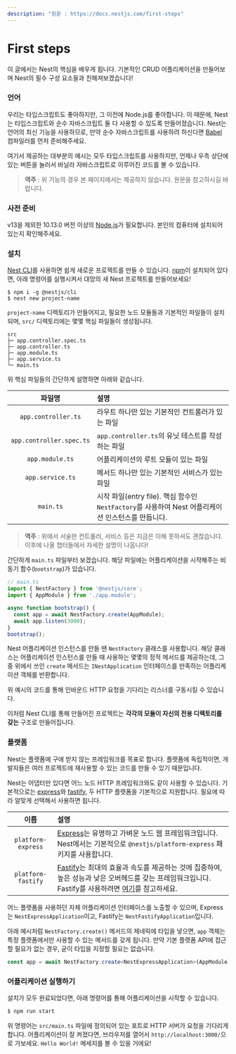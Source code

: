 ```yaml
---
description: "원문 : https://docs.nestjs.com/first-steps"
---
```


# First steps

이 글에서는 Nest의 핵심을 배우게 됩니다. 기본적인 CRUD 어플리케이션을 만들어보며 Nest의 필수 구성 요소들과 친해져보겠습니다!

### 언어

우리는 타입스크립트도 좋아하지만, 그 이전에 Node.js를 좋아합니다. 이 때문에, Nest는 타입스크립트와 순수 자바스크립트 둘 다 사용할 수 있도록 만들어졌습니다. Nest는 언어의 최신 기능을 사용하므로, 만약 순수 자바스크립트를 사용하려 하신다면 [Babel](https://babeljs.io/) 컴파일러를 먼저 준비해주세요.

여기서 제공하는 대부분의 예시는 모두 타입스크립트를 사용하지만, 언제나 우측 상단에 있는 버튼을 눌러서 바닐라 자바스크립트로 이루어진 코드를 볼 수 있습니다.

> **역주** : 위 기능의 경우 본 페이지에서는 제공하지 않습니다. 원문을 참고하시길 바랍니다.

### 사전 준비

v13을 제외한 10.13.0 버전 이상의 [Node.js](https://nodejs.org/en/)가 필요합니다. 본인의 컴퓨터에 설치되어 있는지 확인해주세요.

### 설치

[Nest CLI](https://docs.nestjs.com/cli/overview)를 사용하면 쉽게 새로운 프로젝트를 만들 수 있습니다. [npm](https://www.npmjs.com/)이 설치되어 있다면, 아래 명령어를 실행시켜서 대망의 새 Nest 프로젝트를 만들어보세요!

```shell
$ npm i -g @nestjs/cli
$ nest new project-name
```

`project-name` 디렉토리가 만들어지고, 필요한 노드 모듈들과 기본적인 파일들이 설치되며, `src/` 디렉토리에는 몇몇 핵심 파일들이 생성됩니다.

```
src
├─ app.controller.spec.ts
├─ app.controller.ts
├─ app.module.ts
├─ app.service.ts
└─ main.ts
```

위 핵심 파일들의 간단하게 설명하면 아래와 같습니다.

|파일명|설명|
|:---:|:---|
|`app.controller.ts`|라우트 하나만 있는 기본적인 컨트롤러가 있는 파일|
|`app.controller.spec.ts`|`app.controller.ts`의 유닛 테스트를 작성하는 파일|
|`app.module.ts`|어플리케이션의 루트 모듈이 있는 파일|
|`app.service.ts`|메서드 하나만 있는 기본적인 서비스가 있는 파일|
|`main.ts`|시작 파일(entry file). 핵심 함수인 `NestFactory`를 사용하여 Nest 어플리케이션 인스턴스를 만듭니다.|

> **역주** : 위에서 서술한 컨트롤러, 서비스 등은 지금은 이해 못하셔도 괜찮습니다. 이후에 나올 챕터들에서 자세한 설명이 나옵니다!

간단하게 `main.ts` 파일부터 보겠습니다. 해당 파일에는 어플리케이션을 시작해주는 비동기 함수(`bootstrap`)가 있습니다.

```typescript
// main.ts
import { NestFactory } from '@nestjs/core';
import { AppModule } from './app.module';

async function bootstrap() {
  const app = await NestFactory.create(AppModule);
  await app.listen(3000);
}
bootstrap();
```

Nest 어플리케이션 인스턴스를 만들 땐 `NestFactory` 클래스를 사용합니다. 해당 클래스는 어플리케이션 인스턴스를 만들 때 사용하는 몇몇의 정적 메서드를 제공하는데, 그 중 위에서 쓰인 `create` 메서드는 `INestApplication` 인터페이스를 만족하는 어플리케이션 객체를 반환합니다.

위 예시의 코드를 통해 인바운드 HTTP 요청을 기다리는 리스너를 구동시킬 수 있습니다.

이처럼 Nest CLI를 통해 만들어진 프로젝트는 **각각의 모듈이 자신의 전용 디렉토리를 갖는** 구조로 만들어집니다.

### 플랫폼

Nest는 플랫폼에 구애 받지 않는 프레임워크를 목표로 합니다. 플랫폼에 독립적이면, 개발자들은 여러 프로젝트에 재사용할 수 있는 코드를 만들 수 있기 때문입니다.

Nest는 어댑터만 있다면 어느 노드 HTTP 프레임워크와도 같이 사용할 수 있습니다. 기본적으로는 [express](https://expressjs.com/)와 [fastify](https://www.fastify.io/), 두 HTTP 플랫폼을 기본적으로 지원합니다. 필요에 따라 알맞게 선택해서 사용하면 됩니다.

|이름|설명|
|:---:|:---|
|`platform-express`|[Express](https://expressjs.com/)는 유명하고 가벼운 노드 웹 프레임워크입니다. Nest에서는 기본적으로 `@nestjs/platform-express` 패키지를 사용합니다.|
|`platform-fastify`|[Fastify](https://www.fastify.io/)는 최대의 효율과 속도를 제공하는 것에 집중하여, 높은 성능과 낮은 오버헤드를 갖는 프레임워크입니다. Fastify를 사용하려면 [여기](https://docs.nestjs.com/techniques/performance)를 참고하세요.|

어느 플랫폼을 사용하던 자체 어플리케이션 인터페이스를 노출할 수 있으며, Express는 `NestExpressApplication`이고, Fastify는 `NestFastifyApplication`입니다.

아래 예시처럼 `NestFactory.create()` 메서드의 제네릭에 타입을 넣으면, `app` 객체는 특정 플랫폼에서만 사용할 수 있는 메서드를 갖게 됩니다. 만약 기본 플랫폼 API에 접근할 필요가 없는 경우, 굳이 타입을 지정할 필요는 없습니다.

```typescript
const app = await NestFactory.create<NestExpressApplication>(AppModule);
```

### 어플리케이션 실행하기

설치가 모두 완료되었다면, 아래 명령어를 통해 어플리케이션을 시작할 수 있습니다.

```sh
$ npm run start
```

위 명령어는 `src/main.ts` 파일에 정의되어 있는 포트로 HTTP 서버가 요청을 기다리게 합니다. 어플리케이션이 잘 켜졌다면, 브라우저를 열어서 `http://localhost:3000/`으로 가보세요. `Hello World!` 메세지를 볼 수 있을 거에요!